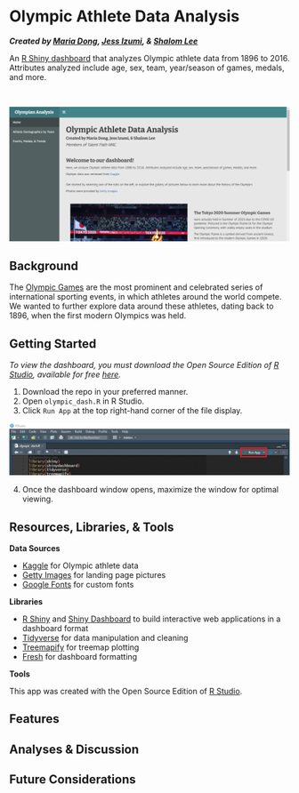 # Olympic Athlete Data Analysis
**_Created by [Maria Dong](https://github.com/mariajdong), [Jess Izumi](#), & [Shalom Lee](https://github.com/shalomjlee)_**

An [R Shiny dashboard](https://rstudio.github.io/shinydashboard/) that analyzes Olympic athlete data from 1896 to 2016. Attributes analyzed include age, sex, team, year/season of games, medals, and more.

<br>

![screenshot1](/images/screenshot1.png)

## Background
The [Olympic Games](https://en.wikipedia.org/wiki/Olympic_Games) are the most prominent and celebrated series of international sporting events, in which athletes around the world compete. We wanted to further explore data around these athletes, dating back to 1896, when the first modern Olympics was held.

## Getting Started
*To view the dashboard, you must download the Open Source Edition of [R Studio](https://www.rstudio.com/products/rstudio/), available for free [here](https://www.rstudio.com/products/rstudio/).*

1. Download the repo in your preferred manner.
2. Open `olympic_dash.R` in R Studio.
3. Click `Run App` at the top right-hand corner of the file display.

![screenshot2](/images/screenshot2.png)

4. Once the dashboard window opens, maximize the window for optimal viewing.

## Resources, Libraries, & Tools
**Data Sources**
* [Kaggle](https://www.kaggle.com/mysarahmadbhat/120-years-of-olympic-history) for Olympic athlete data
* [Getty Images](https://www.gettyimages.com/) for landing page pictures
* [Google Fonts](https://fonts.google.com/) for custom fonts

**Libraries**
* [R Shiny](https://shiny.rstudio.com/) and [Shiny Dashboard](https://rstudio.github.io/shinydashboard/) to build interactive web applications in a dashboard format
* [Tidyverse](https://www.tidyverse.org/) for data manipulation and cleaning
* [Treemapify](https://cran.r-project.org/web/packages/treemapify/vignettes/introduction-to-treemapify.html) for treemap plotting
* [Fresh](https://github.com/dreamRs/fresh) for dashboard formatting

**Tools**

This app was created with the Open Source Edition of [R Studio](https://www.rstudio.com/products/rstudio/).

## Features

## Analyses & Discussion

## Future Considerations